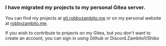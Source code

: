 ### I have migrated my projects to my personal Gitea server.

You can find my projects at [git.robbyzambito.me](https://git.robbyzambito.me/Zambyte) or on my personal website at [robbyzambito.me](https://robbyzambito.me/projects).

If you wish to contribute to projects on my Gitea, but you don't want to create an account, you can sign in using Github or Discord.Zambito1/Shibo

<!--
**Zambito1/Zambito1** is a ✨ _special_ ✨ repository because its `README.md` (this file) appears on your GitHub profile.

Here are some ideas to get you started:

- 🔭 I’m currently working on ...
- 🌱 I’m currently learning ...
- 👯 I’m looking to collaborate on ...
- 🤔 I’m looking for help with ...
- 💬 Ask me about ...
- 📫 How to reach me: ...
- 😄 Pronouns: ...
- ⚡ Fun fact: ...
-->
